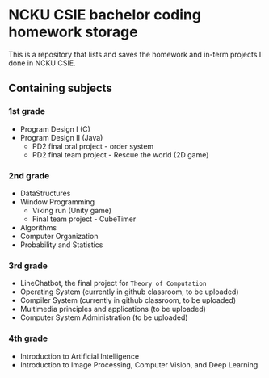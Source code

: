 # NCKU CSIE bachelor coding homework storage

This is a repository that lists and saves the homework and in-term projects I done in NCKU CSIE.

## Containing subjects

### 1st grade

* Program Design I (C)
* Program Design II (Java)
    - PD2 final oral project - order system
    - PD2 final team project - Rescue the world (2D game)

### 2nd grade

* DataStructures
* Window Programming
    - Viking run (Unity game)
    - Final team project - CubeTimer
* Algorithms
* Computer Organization
* Probability and Statistics

### 3rd grade

* LineChatbot, the final project for `Theory of Computation`
* Operating System (currently in github classroom, to be uploaded)
* Compiler System (currently in github classroom, to be uploaded)
* Multimedia principles and applications (to be uploaded)
* Computer System Administration (to be uploaded)

### 4th grade

* Introduction to Artificial Intelligence
* Introduction to Image Processing, Computer Vision, and Deep Learning 